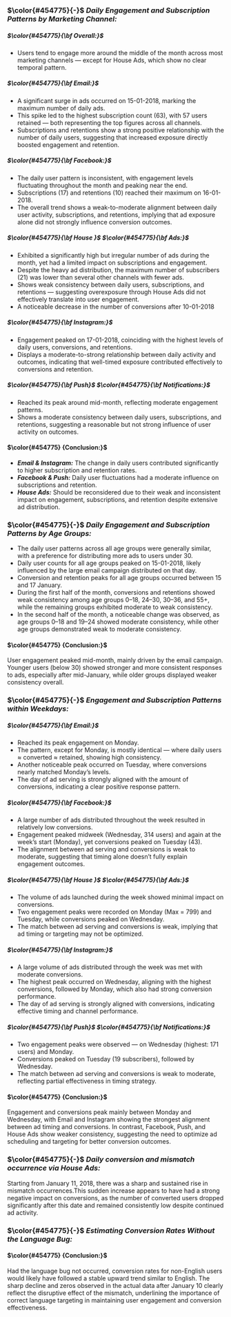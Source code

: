 ### $\color{#454775}{-}$ ***Daily Engagement and Subscription Patterns by Marketing Channel:*** 
##### $\color{#454775}{\bf Overall:}$
- Users tend to engage more around the middle of the month across most marketing channels — except for House Ads, which show no clear temporal pattern.
##### $\color{#454775}{\bf Email:}$
- A significant surge in ads occurred on 15-01-2018, marking the maximum number of daily ads.
- This spike led to the highest subscription count (63), with 57 users retained — both representing the top figures across all channels.
- Subscriptions and retentions show a strong positive relationship with the number of daily users, suggesting that increased exposure directly boosted engagement and retention.
##### $\color{#454775}{\bf Facebook:}$
- The daily user pattern is inconsistent, with engagement levels fluctuating throughout the month and peaking near the end.
- Subscriptions (17) and retentions (10) reached their maximum on 16-01-2018.
- The overall trend shows a weak-to-moderate alignment between daily user activity, subscriptions, and retentions, implying that ad exposure alone did not strongly influence conversion outcomes.
##### $\color{#454775}{\bf House }$ $\color{#454775}{\bf Ads:}$
- Exhibited a significantly high but irregular number of ads during the month, yet had a limited impact on subscriptions and engagement.
- Despite the heavy ad distribution, the maximum number of subscribers (21) was lower than several other channels with fewer ads.
- Shows weak consistency between daily users, subscriptions, and retentions — suggesting overexposure through House Ads did not effectively translate into user engagement.
- A noticeable decrease in the number of conversions after 10-01-2018
##### $\color{#454775}{\bf Instagram:}$
- Engagement peaked on 17-01-2018, coinciding with the highest levels of daily users, conversions, and retentions.
- Displays a moderate-to-strong relationship between daily activity and outcomes, indicating that well-timed exposure contributed effectively to conversions and retention.
##### $\color{#454775}{\bf Push}$ $\color{#454775}{\bf Notifications:}$
- Reached its peak around mid-month, reflecting moderate engagement patterns.
- Shows a moderate consistency between daily users, subscriptions, and retentions, suggesting a reasonable but not strong influence of user activity on outcomes.
#### $\color{#454775} {Conclusion:}$
- ***Email & Instagram:*** The change in daily users contributed significantly to higher subscription and retention rates.
- ***Facebook & Push:*** Daily user fluctuations had a moderate influence on subscriptions and retention.
- ***House Ads:*** Should be reconsidered due to their weak and inconsistent impact on engagement, subscriptions, and retention despite extensive ad distribution.
### $\color{#454775}{-}$ ***Daily Engagement and Subscription Patterns by Age Groups:*** 
- The daily user patterns across all age groups were generally similar, with a preference for distributing more ads to users under 30.
- Daily user counts for all age groups peaked on 15-01-2018, likely influenced by the large email campaign distributed on that day.
- Conversion and retention peaks for all age groups occurred between 15 and 17 January.
- During the first half of the month, conversions and retentions showed weak consistency among age groups 0–18, 24–30, 30–36, and 55+, while the remaining groups exhibited moderate to weak consistency.
- In the second half of the month, a noticeable change was observed, as age groups 0–18 and 19–24 showed moderate consistency, while other age groups demonstrated weak to moderate consistency.
#### $\color{#454775} {Conclusion:}$
User engagement peaked mid-month, mainly driven by the email campaign. Younger users (below 30) showed stronger and more consistent responses to ads, especially after mid-January, while older groups displayed weaker consistency overall.
### $\color{#454775}{-}$ ***Engagement and Subscription Patterns within Weekdays:*** 
##### $\color{#454775}{\bf Email:}$
- Reached its peak engagement on Monday.
- The pattern, except for Monday, is mostly identical — where daily users ≈ converted ≈ retained, showing high consistency.
- Another noticeable peak occurred on Tuesday, where conversions nearly matched Monday’s levels.
- The day of ad serving is strongly aligned with the amount of conversions, indicating a clear positive response pattern.
##### $\color{#454775}{\bf Facebook:}$
- A large number of ads distributed throughout the week resulted in relatively low conversions.
- Engagement peaked midweek (Wednesday, 314 users) and again at the week’s start (Monday), yet conversions peaked on Tuesday (43).
- The alignment between ad serving and conversions is weak to moderate, suggesting that timing alone doesn’t fully explain engagement outcomes.
##### $\color{#454775}{\bf House }$ $\color{#454775}{\bf Ads:}$
- The volume of ads launched during the week showed minimal impact on conversions.
- Two engagement peaks were recorded on Monday (Max = 799) and Tuesday, while conversions peaked on Wednesday.
- The match between ad serving and conversions is weak, implying that ad timing or targeting may not be optimized.
##### $\color{#454775}{\bf Instagram:}$
- A large volume of ads distributed through the week was met with moderate conversions.
- The highest peak occurred on Wednesday, aligning with the highest conversions, followed by Monday, which also had strong conversion performance.
- The day of ad serving is strongly aligned with conversions, indicating effective timing and channel performance.
##### $\color{#454775}{\bf Push}$ $\color{#454775}{\bf Notifications:}$
- Two engagement peaks were observed — on Wednesday (highest: 171 users) and Monday.
- Conversions peaked on Tuesday (19 subscribers), followed by Wednesday.
- The match between ad serving and conversions is weak to moderate, reflecting partial effectiveness in timing strategy.
#### $\color{#454775} {Conclusion:}$
Engagement and conversions peak mainly between Monday and Wednesday, with Email and Instagram showing the strongest alignment between ad timing and conversions. In contrast, Facebook, Push, and House Ads show weaker consistency, suggesting the need to optimize ad scheduling and targeting for better conversion outcomes.
### $\color{#454775}{-}$ ***Daily conversion and mismatch occurrence via House Ads:*** 
Starting from January 11, 2018, there was a sharp and sustained rise in mismatch occurrences.This sudden increase appears to have had a strong negative impact on conversions, as the number of converted users dropped significantly after this date and remained consistently low despite continued ad activity.
### $\color{#454775}{-}$ ***Estimating Conversion Rates Without the Language Bug:*** 
#### $\color{#454775} {Conclusion:}$
Had the language bug not occurred, conversion rates for non-English users would likely have followed a stable upward trend similar to English. The sharp decline and zeros observed in the actual data after January 10 clearly reflect the disruptive effect of the mismatch, underlining the importance of correct language targeting in maintaining user engagement and conversion effectiveness.
